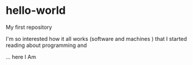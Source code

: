 # hello-world
My first repository

I'm so interested how it all works (software and machines ) that I started reading about programming and 

... here I Am  
